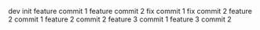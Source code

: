 dev init
feature commit 1
feature commit 2
fix commit 1
fix commit 2
feature 2 commit 1
feature 2 commit 2
feature 3 commit 1
feature 3 commit 2